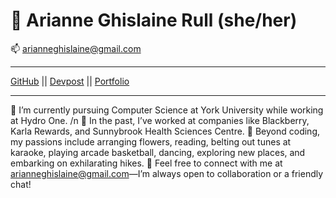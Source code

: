
🎯 Arianne Ghislaine Rull (she/her)
============
📫  arianneghislaine@gmail.com
-------------------     ----------------------------
[GitHub](https://github.com/arianneghislainerull) ||
[Devpost](https://devpost.com/arianneghislaine) || [Portfolio](https://ariannerullcodes.netlify.app/)
-------------------     ----------------------------

🌺 I’m currently pursuing Computer Science at York University while working at Hydro One. /n
🌺 In the past, I’ve worked at companies like Blackberry, Karla Rewards, and Sunnybrook Health Sciences Centre. 
🌺 Beyond coding, my passions include arranging flowers, reading, belting out tunes at karaoke, playing arcade basketball, dancing, exploring new places, and embarking on exhilarating hikes. 
🌺 Feel free to connect with me at arianneghislaine@gmail.com—I’m always open to collaboration or a friendly chat! 
